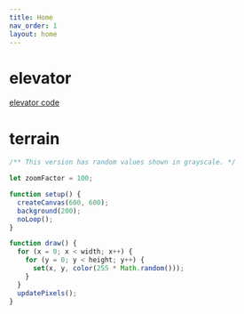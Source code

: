 ```yaml
---
title: Home
nav_order: 1
layout: home
---
```


# elevator
[elevator code](https://github.com/woodstockcs/games-class-docs/blob/main/elevator-saga.js)

# terrain

```javascript
/** This version has random values shown in grayscale. */

let zoomFactor = 100;

function setup() {
  createCanvas(600, 600);
  background(200);
  noLoop();
}

function draw() {
  for (x = 0; x < width; x++) {
    for (y = 0; y < height; y++) {
      set(x, y, color(255 * Math.random()));
    }
  }
  updatePixels();
}
```
